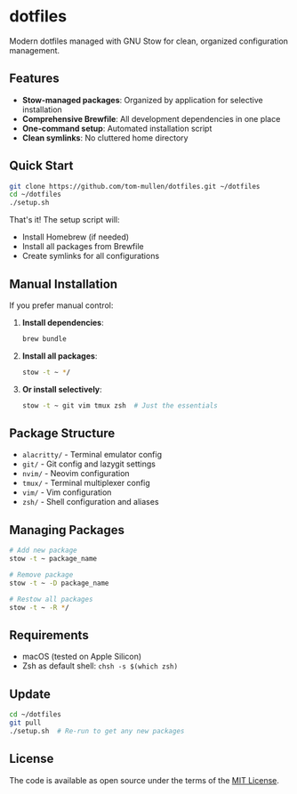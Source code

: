 # dotfiles

Modern dotfiles managed with GNU Stow for clean, organized configuration management.

## Features

- **Stow-managed packages**: Organized by application for selective installation
- **Comprehensive Brewfile**: All development dependencies in one place
- **One-command setup**: Automated installation script
- **Clean symlinks**: No cluttered home directory

## Quick Start

```bash
git clone https://github.com/tom-mullen/dotfiles.git ~/dotfiles
cd ~/dotfiles
./setup.sh
```

That's it! The setup script will:
- Install Homebrew (if needed)
- Install all packages from Brewfile
- Create symlinks for all configurations

## Manual Installation

If you prefer manual control:

1. **Install dependencies**:
   ```bash
   brew bundle
   ```

2. **Install all packages**:
   ```bash
   stow -t ~ */
   ```

3. **Or install selectively**:
   ```bash
   stow -t ~ git vim tmux zsh  # Just the essentials
   ```

## Package Structure

- `alacritty/` - Terminal emulator config
- `git/` - Git config and lazygit settings
- `nvim/` - Neovim configuration
- `tmux/` - Terminal multiplexer config
- `vim/` - Vim configuration
- `zsh/` - Shell configuration and aliases

## Managing Packages

```bash
# Add new package
stow -t ~ package_name

# Remove package
stow -t ~ -D package_name

# Restow all packages
stow -t ~ -R */
```

## Requirements

- macOS (tested on Apple Silicon)
- Zsh as default shell: `chsh -s $(which zsh)`

## Update

```bash
cd ~/dotfiles
git pull
./setup.sh  # Re-run to get any new packages
```

## License

The code is available as open source under the terms of the [MIT
License](http://opensource.org/licenses/MIT).
